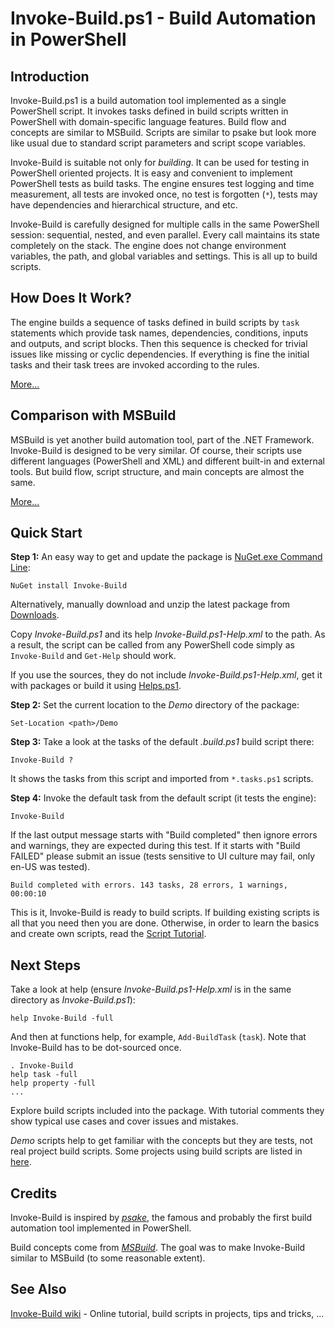 
Invoke-Build.ps1 - Build Automation in PowerShell
=================================================

## Introduction

Invoke-Build.ps1 is a build automation tool implemented as a single PowerShell
script. It invokes tasks defined in build scripts written in PowerShell with
domain-specific language features. Build flow and concepts are similar to
MSBuild. Scripts are similar to psake but look more like usual due to standard
script parameters and script scope variables.

Invoke-Build is suitable not only for *building*. It can be used for testing in
PowerShell oriented projects. It is easy and convenient to implement PowerShell
tests as build tasks. The engine ensures test logging and time measurement, all
tests are invoked once, no test is forgotten (`*`), tests may have dependencies
and hierarchical structure, and etc.

Invoke-Build is carefully designed for multiple calls in the same PowerShell
session: sequential, nested, and even parallel. Every call maintains its state
completely on the stack. The engine does not change environment variables, the
path, and global variables and settings. This is all up to build scripts.

## How Does It Work?

The engine builds a sequence of tasks defined in build scripts by `task`
statements which provide task names, dependencies, conditions, inputs and
outputs, and script blocks. Then this sequence is checked for trivial issues
like missing or cyclic dependencies. If everything is fine the initial tasks
and their task trees are invoked according to the rules.

[More...](https://github.com/nightroman/Invoke-Build/wiki/How-Build-Works)

## Comparison with MSBuild

MSBuild is yet another build automation tool, part of the .NET Framework.
Invoke-Build is designed to be very similar. Of course, their scripts use
different languages (PowerShell and XML) and different built-in and external
tools. But build flow, script structure, and main concepts are almost the same.

[More...](https://github.com/nightroman/Invoke-Build/wiki/Comparison-with-MSBuild)

## Quick Start

**Step 1:**
An easy way to get and update the package is
[NuGet.exe Command Line](http://nuget.codeplex.com/releases):

    NuGet install Invoke-Build

Alternatively, manually download and unzip the latest package from
[Downloads](https://github.com/nightroman/Invoke-Build/downloads).

Copy *Invoke-Build.ps1* and its help *Invoke-Build.ps1-Help.xml* to the path.
As a result, the script can be called from any PowerShell code simply as
`Invoke-Build` and `Get-Help` should work.

If you use the sources, they do not include *Invoke-Build.ps1-Help.xml*, get it
with packages or build it using [Helps.ps1](https://github.com/nightroman/Helps).

**Step 2:**
Set the current location to the *Demo* directory of the package:

    Set-Location <path>/Demo

**Step 3:**
Take a look at the tasks of the default *.build.ps1* build script there:

    Invoke-Build ?

It shows the tasks from this script and imported from `*.tasks.ps1` scripts.

**Step 4:**
Invoke the default task from the default script (it tests the engine):

    Invoke-Build

If the last output message starts with "Build completed" then ignore errors and
warnings, they are expected during this test. If it starts with "Build FAILED"
please submit an issue (tests sensitive to UI culture may fail, only en-US was
tested).

    Build completed with errors. 143 tasks, 28 errors, 1 warnings, 00:00:10

This is it, Invoke-Build is ready to build scripts. If building existing scripts
is all that you need then you are done. Otherwise, in order to learn the basics
and create own scripts, read the
[Script Tutorial](https://github.com/nightroman/Invoke-Build/wiki/Script-Tutorial).

## Next Steps

Take a look at help (ensure *Invoke-Build.ps1-Help.xml* is in the same
directory as *Invoke-Build.ps1*):

    help Invoke-Build -full

And then at functions help, for example, `Add-BuildTask` (`task`). Note that
Invoke-Build has to be dot-sourced once.

    . Invoke-Build
    help task -full
    help property -full
    ...

Explore build scripts included into the package. With tutorial comments they
show typical use cases and cover issues and mistakes.

*Demo* scripts help to get familiar with the concepts but they are tests, not
real project build scripts. Some projects using build scripts are listed in
[here](https://github.com/nightroman/Invoke-Build/wiki/Build-Scripts-in-Projects).

## Credits

Invoke-Build is inspired by [*psake*](https://github.com/psake/psake), the
famous and probably the first build automation tool implemented in PowerShell.

Build concepts come from [*MSBuild*](http://en.wikipedia.org/wiki/Msbuild).
The goal was to make Invoke-Build similar to MSBuild (to some reasonable extent).

## See Also

[Invoke-Build wiki](https://github.com/nightroman/Invoke-Build/wiki) -
Online tutorial, build scripts in projects, tips and tricks, ...
